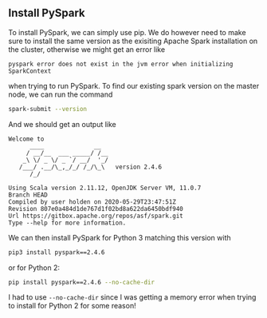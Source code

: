 ## Install PySpark

To install PySpark, we can simply use pip. We do however need to make sure to install the same version as the exisiting Apache Spark installation on the cluster, otherwise we might get an error like 

```
pyspark error does not exist in the jvm error when initializing SparkContext
```

when trying to run PySpark. To find our existing spark version on the master node, we can run the command

```bash
spark-submit --version
```

And we should get an output like

```
Welcome to
      ____              __
     / __/__  ___ _____/ /__
    _\ \/ _ \/ _ `/ __/  '_/
   /___/ .__/\_,_/_/ /_/\_\   version 2.4.6
      /_/
                        
Using Scala version 2.11.12, OpenJDK Server VM, 11.0.7
Branch HEAD
Compiled by user holden on 2020-05-29T23:47:51Z
Revision 807e0a484d1de767d1f02bd8a622da6450bdf940
Url https://gitbox.apache.org/repos/asf/spark.git
Type --help for more information.
```

We can then install PySpark for Python 3 matching this version with

```bash
pip3 install pyspark==2.4.6
```

or for Python 2:

```bash
pip install pyspark==2.4.6 --no-cache-dir
```

I had to use `--no-cache-dir` since I was getting a memory error when trying to install for Python 2 for some reason!